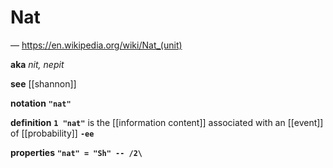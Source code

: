 # Nat

&mdash; <https://en.wikipedia.org/wiki/Nat_(unit)>

**aka** _nit, nepit_

**see** [[shannon]]

**notation** **`"nat"`**

**definition** **`1 "nat"`** is the [[information content]] associated with an [[event]] of [[probability]] **`-ee`**

**properties** **`"nat" = "Sh" -- /2\`**
